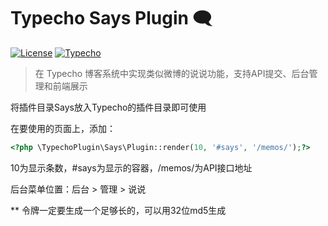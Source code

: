 # Typecho Says Plugin 🗨️

[![License](https://img.shields.io/badge/License-MIT-blue.svg)](LICENSE)
[![Typecho](https://img.shields.io/badge/Typecho-1.2+-green.svg)](https://typecho.org)

> 在 Typecho 博客系统中实现类似微博的说说功能，支持API提交、后台管理和前端展示

将插件目录Says放入Typecho的插件目录即可使用

在要使用的页面上，添加：

```php
<?php \TypechoPlugin\Says\Plugin::render(10, '#says', '/memos/');?>
```
10为显示条数，#says为显示的容器，/memos/为API接口地址

后台菜单位置：后台 > 管理 > 说说

** 令牌一定要生成一个足够长的，可以用32位md5生成